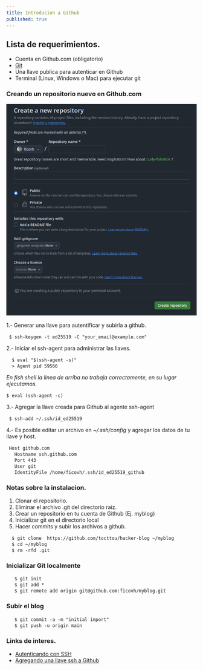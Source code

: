 ```yaml
---
title: Introducion a Github
published: true
---
```


## Lista de requerimientos.

* Cuenta en Github.com (obligatorio)
* [Git](https://www.git-scm.com) 
* Una llave publica para autenticar en Github
* Terminal (Linux, Windows o Mac) para ejecutar git


### Creando un repositorio nuevo en Github.com

![](/_imgs/new-repo.jpg)


1.- Generar una llave para autentificar y subirla a github.

 ```
  $ ssh-keygen -t ed25519 -C "your_email@example.com"

 ```

2.- Iniciar el ssh-agent para administrar las llaves.
 ```
   $ eval "$(ssh-agent -s)"
   > Agent pid 59566
  ```
 _En fish shell la linea de arriba no trabaja correctamente, en su lugar ejecutamos._

   ```
   $ eval (ssh-agent -c)
   ```

3.- Agregar la llave creada para Github al agente ssh-agent

 ```
  $ ssh-add ~/.ssh/id_ed25519
 ```

4.- Es posible editar un archivo en _~/.ssh/config_ y agregar los datos de tu llave y host.

 ```
  Host github.com
    Hostname ssh.github.com
    Port 443
    User git
    IdentityFile /home/ficovh/.ssh/id_ed25519_github
 ```

### Notas sobre la instalacion.

1. Clonar el repositorio.
2. Eliminar el archivo .git del directorio raiz.
3. Crear un repositorio en tu cuenta de Github (Ej. myblog)
4. Inicializar git en el directorio local
5. Hacer commits y subir los archivos a github.

```shell
  $ git clone  https://github.com/tocttou/hacker-blog ~/myblog
  $ cd ~/myblog
  $ rm -rfd .git
```
### Inicializar Git localmente

```
   $ git init
   $ git add *
   $ git remote add origin git@github.com:ficovh/myblog.git
```

### Subir el blog

 ```
    $ git commit -a -m "initial import"
    $ git push -u origin main
```

### Links de interes.
 *  [Autenticando con SSH](https://docs.github.com/en/authentication/connecting-to-github-with-ssh/generating-a-new-ssh-key-and-adding-it-to-the-ssh-agent)
 * [Agregando una llave ssh a Github](https://docs.github.com/en/authentication/connecting-to-github-with-ssh/adding-a-new-ssh-key-to-your-github-account)


